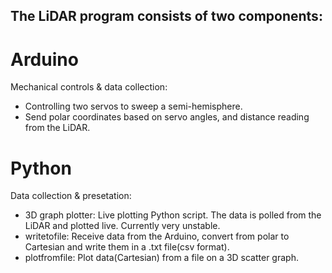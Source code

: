 ## The LiDAR program consists of two components:

# Arduino
Mechanical controls & data collection:
* Controlling two servos to sweep a semi-hemisphere.
* Send polar coordinates based on servo angles, and distance reading from the LiDAR.
      
# Python
Data collection & presetation:
* 3D graph plotter: Live plotting Python script. The data is polled from the LiDAR and plotted live.
Currently very unstable.
* writetofile: Receive data from the Arduino, convert from polar to Cartesian and write them in a .txt file(csv format).
* plotfromfile: Plot data(Cartesian) from a file on a 3D scatter graph.
